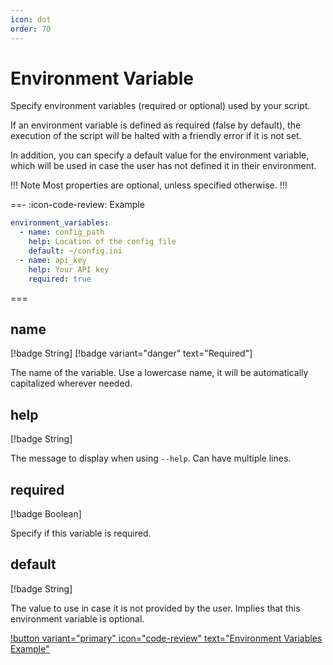 ```yaml
---
icon: dot
order: 70
---
```


# Environment Variable

Specify environment variables (required or optional) used by your script.

If an environment variable is defined as required (false by default), the
execution of the script will be halted with a friendly error if it is not set.

In addition, you can specify a default value for the environment variable, which
will be used in case the user has not defined it in their environment.

!!! Note
Most properties are optional, unless specified otherwise.
!!!

==- :icon-code-review: Example
```yaml bashly.yml
environment_variables:
  - name: config_path
    help: Location of the config file
    default: ~/config.ini
  - name: api_key
    help: Your API key
    required: true
```
===


## name

[!badge String]
[!badge variant="danger" text="Required"]

The name of the variable. Use a lowercase name, it will be automatically
capitalized wherever needed.


## help

[!badge String]

The message to display when using `--help`. Can have multiple lines.


## required

[!badge Boolean]

Specify if this variable is required.


## default

[!badge String]

The value to use in case it is not provided by the user. Implies that this
environment variable is optional.

[!button variant="primary" icon="code-review" text="Environment Variables Example"](https://github.com/DannyBen/bashly/tree/master/examples/environment-variables#readme)
